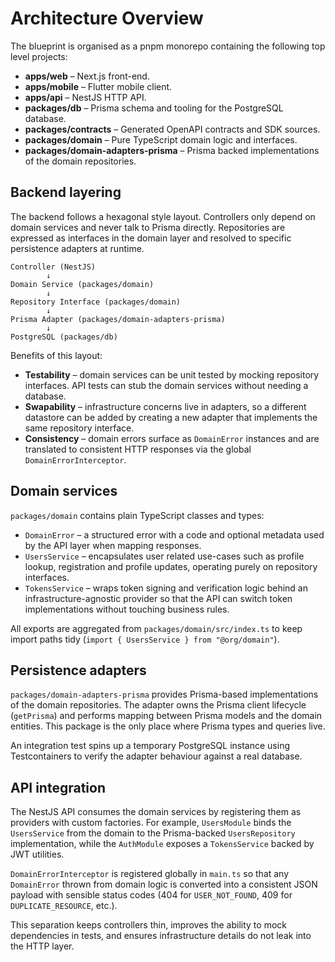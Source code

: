 # Architecture Overview

The blueprint is organised as a pnpm monorepo containing the following top level projects:

- **apps/web** – Next.js front-end.
- **apps/mobile** – Flutter mobile client.
- **apps/api** – NestJS HTTP API.
- **packages/db** – Prisma schema and tooling for the PostgreSQL database.
- **packages/contracts** – Generated OpenAPI contracts and SDK sources.
- **packages/domain** – Pure TypeScript domain logic and interfaces.
- **packages/domain-adapters-prisma** – Prisma backed implementations of the domain repositories.

## Backend layering

The backend follows a hexagonal style layout. Controllers only depend on domain services and never talk to Prisma directly. Repositories are expressed as interfaces in the domain layer and resolved to specific persistence adapters at runtime.

```
Controller (NestJS)
        ↓
Domain Service (packages/domain)
        ↓
Repository Interface (packages/domain)
        ↓
Prisma Adapter (packages/domain-adapters-prisma)
        ↓
PostgreSQL (packages/db)
```

Benefits of this layout:

- **Testability** – domain services can be unit tested by mocking repository interfaces. API tests can stub the domain services without needing a database.
- **Swapability** – infrastructure concerns live in adapters, so a different datastore can be added by creating a new adapter that implements the same repository interface.
- **Consistency** – domain errors surface as `DomainError` instances and are translated to consistent HTTP responses via the global `DomainErrorInterceptor`.

## Domain services

`packages/domain` contains plain TypeScript classes and types:

- `DomainError` – a structured error with a code and optional metadata used by the API layer when mapping responses.
- `UsersService` – encapsulates user related use-cases such as profile lookup, registration and profile updates, operating purely on repository interfaces.
- `TokensService` – wraps token signing and verification logic behind an infrastructure-agnostic provider so that the API can switch token implementations without touching business rules.

All exports are aggregated from `packages/domain/src/index.ts` to keep import paths tidy (`import { UsersService } from "@org/domain"`).

## Persistence adapters

`packages/domain-adapters-prisma` provides Prisma-based implementations of the domain repositories. The adapter owns the Prisma client lifecycle (`getPrisma`) and performs mapping between Prisma models and the domain entities. This package is the only place where Prisma types and queries live.

An integration test spins up a temporary PostgreSQL instance using Testcontainers to verify the adapter behaviour against a real database.

## API integration

The NestJS API consumes the domain services by registering them as providers with custom factories. For example, `UsersModule` binds the `UsersService` from the domain to the Prisma-backed `UsersRepository` implementation, while the `AuthModule` exposes a `TokensService` backed by JWT utilities.

`DomainErrorInterceptor` is registered globally in `main.ts` so that any `DomainError` thrown from domain logic is converted into a consistent JSON payload with sensible status codes (404 for `USER_NOT_FOUND`, 409 for `DUPLICATE_RESOURCE`, etc.).

This separation keeps controllers thin, improves the ability to mock dependencies in tests, and ensures infrastructure details do not leak into the HTTP layer.
